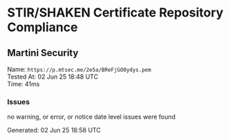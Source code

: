 # STIR/SHAKEN Certificate Repository Compliance

## Martini Security

Name: `https://p.mtsec.me/2e5a/BReFjGO0ydys.pem`\
Tested At: 02 Jun 25 18:48 UTC\
Time: 41ms

### Issues

no warning, or error, or notice date level issues were found

Generated: 02 Jun 25 18:58 UTC